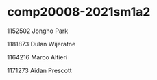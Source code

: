 # comp20008-2021sm1a2
1152502 Jongho Park

1181873 Dulan Wijeratne

1164216 Marco Altieri

1171273 Aidan Prescott

